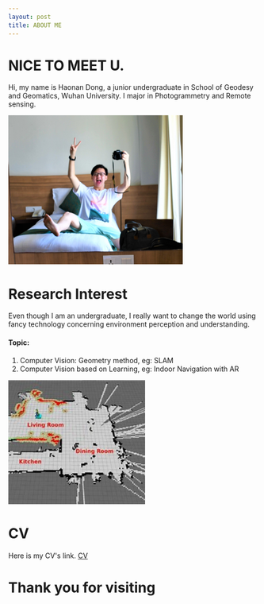 ```yaml
---
layout: post
title: ABOUT ME
---
```


# NICE TO MEET U. 
Hi, my name is Haonan Dong, a junior undergraduate in School of Geodesy and Geomatics, Wuhan University. I major in Photogrammetry and Remote sensing.


<img src="https://github.com/haonan-dong/haonan-dong.github.io/raw/master/assets/img/about me/me.JPG" height="300"/>



# Research Interest
Even though I am an undergraduate, I really want to change the world using fancy technology concerning environment perception and understanding.

#### Topic:
1. Computer Vision: Geometry method, eg: SLAM
2. Computer Vision based on Learning, eg: Indoor Navigation with AR


<img src="https://github.com/haonan-dong/haonan-dong.github.io/raw/master/assets/img/about me/slam.jpeg" height="250" />

# CV
Here is my CV's link.
[CV](https://github.com/haonan-dong/haonan-dong.github.io/blob/master/assets/files/CV.pdf)


# Thank you for visiting
